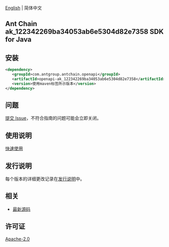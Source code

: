 [English](README.md) | 简体中文

## Ant Chain ak_122342269ba34053ab6e5304d82e7358 SDK for Java

## 安装

```xml
<dependency>
   <groupId>com.antgroup.antchain.openapi</groupId>
   <artifactId>openapi-ak_122342269ba34053ab6e5304d82e7358</artifactId>
   <version>使用maven标签所示版本</version>
</dependency>
```

## 问题

[提交 Issue](https://github.com/alipay/antchain-openapi-prod-sdk/issues/new)，不符合指南的问题可能会立即关闭。

## 使用说明

[快速使用](https://github.com/alipay/antchain-openapi-prod-sdk)

## 发行说明

每个版本的详细更改记录在[发行说明](./ChangeLog.txt)中。

## 相关

- [最新源码](https://github.com/alipay/antchain-openapi-prod-sdk/)

## 许可证

[Apache-2.0](http://www.apache.org/licenses/LICENSE-2.0)
